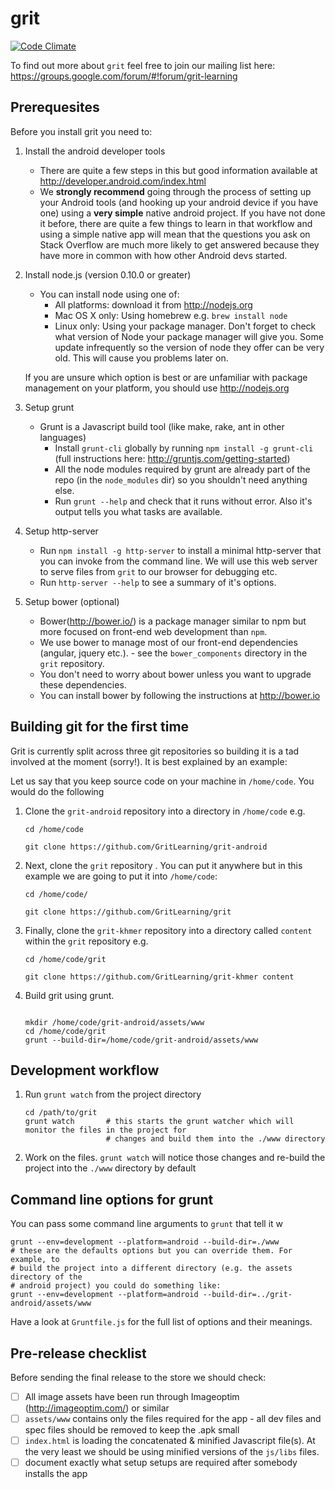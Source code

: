 # grit

[![Code Climate](https://codeclimate.com/github/GritLearning/grit.png)](https://codeclimate.com/github/GritLearning/grit)

To find out more about `grit` feel free to join our mailing list here: https://groups.google.com/forum/#!forum/grit-learning

## Prerequesites

Before you install grit you need to:

1. Install the android developer tools
    * There are quite a few steps in this but good information available at http://developer.android.com/index.html 
    * We **strongly recommend** going through the process of setting up your Android tools (and hooking up your android device if you have one) using a **very simple** native android project. If you have not done it before, there are quite a few things to learn in that workflow and using a simple native app will mean that the questions you ask on Stack Overflow are much more likely to get answered because they have more in common with how other Android devs started.
2. Install node.js (version 0.10.0 or greater)
    * You can install node using one of:
        * All platforms: download it from http://nodejs.org
        * Mac OS X only: Using homebrew e.g. `brew install node`
        * Linux only: Using your package manager. Don't forget to check what version of Node your package manager will give you. Some update infrequently so the version of node they offer can be very old. This will cause you problems later on.

    If you are unsure which option is best or are unfamiliar with package management on your platform, you should use http://nodejs.org
3. Setup grunt
    * Grunt is a Javascript build tool (like make, rake, ant in other languages)
        * Install `grunt-cli` globally by running `npm install -g grunt-cli` (full instructions here: http://gruntjs.com/getting-started) 
        * All the node modules required by grunt are already part of the repo (in the `node_modules` dir) so you shouldn't need anything else.
        * Run `grunt --help` and check that it runs without error. Also it's output tells you what tasks are available.
4. Setup http-server
    * Run `npm install -g http-server` to install a minimal http-server that you can invoke from the command line. We will use this web server to serve files from `grit` to our browser for debugging etc. 
    * Run `http-server --help` to see a summary of it's options.

5. Setup bower (optional)
    * Bower(http://bower.io/) is a package manager similar to npm but more focused on front-end web development than `npm`. 
    * We use bower to manage most of our front-end dependencies (angular, jquery etc.). - see the `bower_components` directory in the `grit` repository.
    * You don't need to worry about bower unless you want to upgrade these dependencies. 
    * You can install bower by following the instructions at  http://bower.io

## Building git for the first time 
Grit is currently split across three git repositories so building it is a tad involved at the moment (sorry!). It is best explained by an example:

Let us say that you keep source code on your machine in `/home/code`. You would do the following

1. Clone the `grit-android` repository into a directory in `/home/code` e.g.
    ```
    cd /home/code

    git clone https://github.com/GritLearning/grit-android
    ```
2. Next, clone the `grit` repository . You can put it anywhere but in this example we are going to put it into `/home/code`:
    ```
    cd /home/code/

    git clone https://github.com/GritLearning/grit
    ```
3. Finally, clone the `grit-khmer` repository into a directory called `content` within the `grit` repository e.g.
    ```
    cd /home/code/grit

    git clone https://github.com/GritLearning/grit-khmer content
    ```
4. Build grit using grunt.
    ```

    mkdir /home/code/grit-android/assets/www
    cd /home/code/grit
    grunt --build-dir=/home/code/grit-android/assets/www
    ```

## Development workflow

1. Run `grunt watch` from the project directory
    ```
    cd /path/to/grit
    grunt watch       # this starts the grunt watcher which will monitor the files in the project for
                      # changes and build them into the ./www directory
    ```
2. Work on the files. `grunt watch` will notice those changes and re-build the project into the `./www` directory by default

## Command line options for grunt

You can pass some command line arguments to `grunt` that tell it w
```
grunt --env=development --platform=android --build-dir=./www 
# these are the defaults options but you can override them. For example, to
# build the project into a different directory (e.g. the assets directory of the
# android project) you could do something like:
grunt --env=development --platform=android --build-dir=../grit-android/assets/www
```

Have a look at `Gruntfile.js` for the full list of options and their meanings.


## Pre-release checklist

Before sending the final release to the store we should check:

- [ ] All image assets have been run through Imageoptim (http://imageoptim.com/) or similar
- [ ] `assets/www` contains only the files required for the app - all dev files and spec files should be removed to keep the .apk small
- [ ] `index.html` is loading the concatenated & minified Javascript file(s). At the very least we should be using minified versions of the `js/libs` files.
- [ ] document exactly what setup setups are required after somebody installs the app
